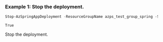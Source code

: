 ### Example 1: Stop the deployment.
```powershell
Stop-AzSpringAppDeployment -ResourceGroupName azps_test_group_spring -ServiceName azps-spring-02 -AppName tools -Name green -PassThru
```

```output
True
```

Stop the deployment.
